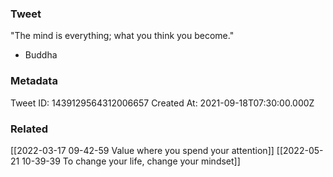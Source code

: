 ### Tweet
"The mind is everything; what you think you become."

- Buddha

### Metadata
Tweet ID: 1439129564312006657
Created At: 2021-09-18T07:30:00.000Z

### Related
[[2022-03-17 09-42-59 Value where you spend your attention]]
[[2022-05-21 10-39-39 To change your life, change your mindset]]

